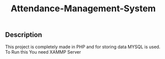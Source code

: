 <header>
    <h1>Attendance-Management-System</h1>
</header>

<section>
    <h2>Description</h2>
    <p>This project is completely made in PHP and for storing data MYSQL is used. To Run this You need XAMMP Server</p>
</section>
